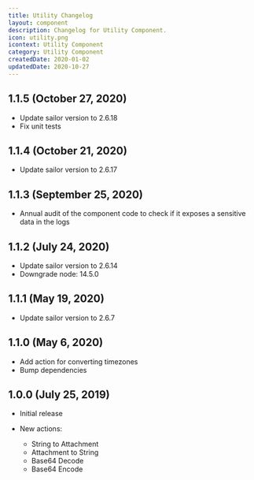 ```yaml
---
title: Utility Changelog
layout: component
description: Changelog for Utility Component.
icon: utility.png
icontext: Utility Component
category: Utility Component
createdDate: 2020-01-02
updatedDate: 2020-10-27
---
```


## 1.1.5 (October 27, 2020)

* Update sailor version to 2.6.18
* Fix unit tests

## 1.1.4 (October 21, 2020)

* Update sailor version to 2.6.17

## 1.1.3 (September 25, 2020)

* Annual audit of the component code to check if it exposes a sensitive data in the logs

## 1.1.2 (July 24, 2020)

* Update sailor version to 2.6.14
* Downgrade node: 14.5.0

## 1.1.1 (May 19, 2020)

* Update sailor version to 2.6.7

## 1.1.0 (May 6, 2020)

* Add action for converting timezones
* Bump dependencies

## 1.0.0 (July 25, 2019)

* Initial release

* New actions:

  - String to  Attachment
  - Attachment to String
  - Base64 Decode
  - Base64 Encode
